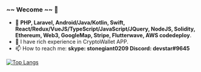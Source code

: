 ### ~~ Wecome ~~ 👋

- 🔭 **PHP, Laravel, Android/Java/Kotlin, Swift, React/Redux/VueJS/TypeScript/JavaScript/JQuery, NodeJS, Solidity, Ethereum, Web3, GoogleMap, Stripe, Flutterwave, AWS codedeploy**.
- 🌱 I have rich experience in CryptoWallet APP.
- 📫 How to reach me: **skype: stonegiant0209   Discord: devstar#9645**

[![Top Langs](https://github-readme-stats.vercel.app/api/top-langs/?username=gitdevstar&count_private=true&show_icons=true)](https://github.com/gitdevstar/github-readme-stats)
